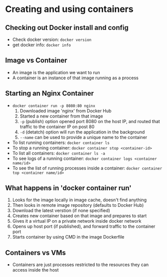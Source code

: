 # Creating and using containers

## Checking out Docker install and config

- Check docker version: `docker version`
- get docker info: `docker info`

## Image vs Container

- An image is the application we want to run
- A container is an instance of that image running as a process

## Starting an Nginx Container

- `docker container run -p 8080:80 nginx`
  1. Downloaded image 'nginx' from Docker Hub
  2. Started a new container from that image
  3. `-p` (publish) option opened port 8080 on the host IP, and routed that traffic to the container IP on post 80
  4. `-d` (detatch) option will run the application in the background
  5. `--name` can be used to provide a unique name to the container
- To list running containers: `docker container ls`
- To stop a running container: `docker container stop <container-id>`
- To list all containers: `docker container ls -a`
- To see logs of a running container: `docker container logs <container name/id>`
- To see the list of running processes inside a container: `docker container top <container name/id>`

## What happens in 'docker container run'

1. Looks for the image locally in image cache, doesn't find anything
2. Then looks in remote image repository (defaults to Docker Hub)
3. Download the latest verstion (if none specified)
4. Creates new container based on that image and prepares to start
5. Gives it a virtual IP on a private network inside docker network
6. Opens up host port (if published), and forward traffic to the container port
7. Starts container by using CMD in the image Dockerfile

## Containers vs VMs

- Containers are just processes restricted to the resources they can access inside the host
